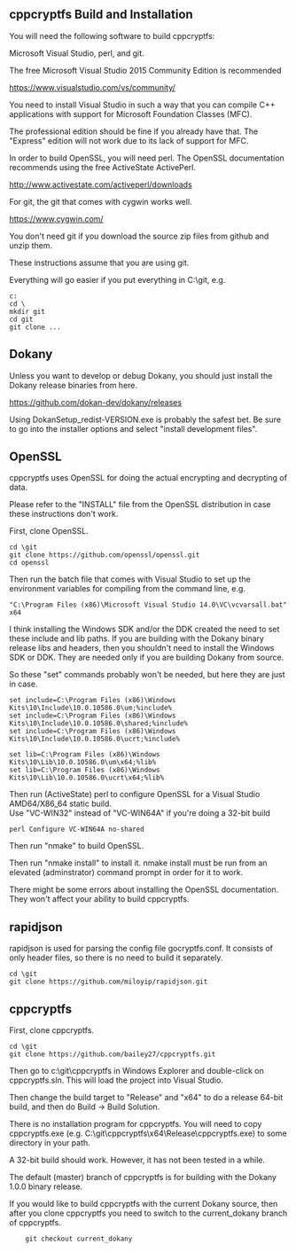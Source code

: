 cppcryptfs Build and Installation
--------------

You will need the following software to build cppcryptfs:

Microsoft Visual Studio, perl, and git.

The free Microsoft Visual Studio 2015 Community Edition is recommended

https://www.visualstudio.com/vs/community/

You need to install Visual Studio in such a way that you can compile C++ applications with support for Microsoft Foundation Classes (MFC).  

The professional edition should be fine if you already have that. The "Express" edition will not work due to its lack of support for MFC.

In order to build OpenSSL, you will need perl.  The OpenSSL documentation recommends using the free ActiveState ActivePerl.

http://www.activestate.com/activeperl/downloads

For git, the git that comes with cygwin works well.

https://www.cygwin.com/

You don't need git if you download the source zip files from github
and unzip them.

These instructions assume that you are using git.

Everything will go easier if you put everything in C:\git, e.g.

```
c:
cd \
mkdir git
cd git
git clone ...
```

Dokany
------
Unless you want to develop or debug Dokany, you should just install the Dokany release binaries from here.

https://github.com/dokan-dev/dokany/releases

Using DokanSetup_redist-VERSION.exe is probably the safest bet. Be sure to go into the installer options and select "install development files".

OpenSSL
---------
cppcryptfs uses OpenSSL for doing the actual encrypting and decrypting of data.

Please refer to the "INSTALL" file from the OpenSSL distribution in case these instructions don't work.

First, clone OpenSSL.

```
cd \git
git clone https://github.com/openssl/openssl.git
cd openssl
```

Then run the batch file that comes with Visual Studio to set up the environment variables for compiling from the command line, e.g.

```
"C:\Program Files (x86)\Microsoft Visual Studio 14.0\VC\vcvarsall.bat" x64
```

I think installing the Windows SDK and/or the DDK created the need to set these include 
and lib paths.  If you are building with the Dokany binary release libs and headers, then you shouldn't
need to install the Windows SDK or DDK.  They are needed only if you are building Dokany from source.

So these "set" commands probably won't be needed, but here they are just in case.

```
set include=C:\Program Files (x86)\Windows Kits\10\Include\10.0.10586.0\um;%include%
set include=C:\Program Files (x86)\Windows Kits\10\Include\10.0.10586.0\shared;%include%
set include=C:\Program Files (x86)\Windows Kits\10\Include\10.0.10586.0\ucrt;%include%

set lib=C:\Program Files (x86)\Windows Kits\10\Lib\10.0.10586.0\um\x64;%lib%
set lib=C:\Program Files (x86)\Windows Kits\10\Lib\10.0.10586.0\ucrt\x64;%lib%
```

Then run (ActiveState) perl to configure OpenSSL for a Visual Studio AMD64/X86_64 static build.  
Use "VC-WIN32" instead of  "VC-WIN64A" if you're doing a 32-bit build

```
perl Configure VC-WIN64A no-shared
```

Then run "nmake" to build OpenSSL.

Then run "nmake install" to install it.  nmake install must be run from an elevated (adminstrator) command prompt in order for it to work.

There might be some errors about installing the OpenSSL documentation.  They won't affect your ability to build cppcryptfs.

rapidjson
------

rapidjson is used for parsing the config file gocryptfs.conf.  It consists of only header files, so there is no need to build it separately.

```
cd \git
git clone https://github.com/miloyip/rapidjson.git
```

cppcryptfs
----------
First, clone cppcryptfs.

```
cd \git
git clone https://github.com/bailey27/cppcryptfs.git
```

Then go to c:\\git\\cppcryptfs in Windows Explorer and double-click on cppcryptfs.sln.  This will load the project into Visual Studio.

Then change the build target to "Release" and "x64" to do a release 64-bit build, and then do Build -> Build Solution.

There is no installation program for cppcryptfs.  You will need to copy cppcryptfs.exe (e.g. C:\\git\\cppcryptfs\\x64\\Release\\cppcryptfs.exe) to some directory in your path.


A 32-bit build should work.  However, it has not been tested in a while.


The default (master) branch of cppcryptfs is for building with the Dokany 1.0.0 binary release.  

If you would like to build cppcryptfs with the current Dokany source, then after you clone cppcryptfs you need to switch to the current_dokany branch of cppcryptfs. 



		git checkout current_dokany
